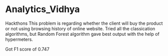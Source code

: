 # Analytics_Vidhya
Hackthons 
This problem is regarding whether the client will buy the product or not using browsing history of online website. Tried all the classication algorithms, but Random Forest algorithm gave best output with the help of hypermeters.

Got F1 score of 0.747

